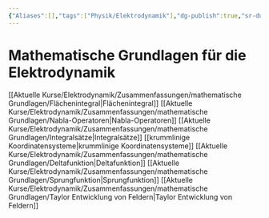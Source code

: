 ```yaml
---
{"Aliases":[],"tags":["Physik/Elektrodynamik"],"dg-publish":true,"sr-due":"2022-09-29","sr-interval":4,"sr-ease":270,"permalink":"/aktuelle-kurse/elektrodynamik/vorlesung/1-mathematische-grundlagen/mathematische-grundlagen-fuer-die-elektrodynamik/","dgHomeLink":true,"dgPassFrontmatter":true}
---
```


# Mathematische Grundlagen für die Elektrodynamik
[[Aktuelle Kurse/Elektrodynamik/Zusammenfassungen/mathematische Grundlagen/Flächenintegral|Flächenintegral]]
[[Aktuelle Kurse/Elektrodynamik/Zusammenfassungen/mathematische Grundlagen/Nabla-Operatoren|Nabla-Operatoren]]
[[Aktuelle Kurse/Elektrodynamik/Zusammenfassungen/mathematische Grundlagen/Integralsätze|Integralsätze]]
[[krummlinige Koordinatensysteme|krummlinige Koordinatensysteme]]
[[Aktuelle Kurse/Elektrodynamik/Zusammenfassungen/mathematische Grundlagen/Deltafunktion|Deltafunktion]]
[[Aktuelle Kurse/Elektrodynamik/Zusammenfassungen/mathematische Grundlagen/Sprungfunktion|Sprungfunktion]]
[[Aktuelle Kurse/Elektrodynamik/Zusammenfassungen/mathematische Grundlagen/Taylor Entwicklung von Feldern|Taylor Entwicklung von Feldern]]
